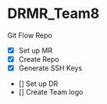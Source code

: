 # DRMR_Team8
Git Flow Repo

 - [X] Set up MR
 - [X] Create Repo 
 - [X] Generate SSH Keys
 - [] Set up DR
 - [] Create Team logo